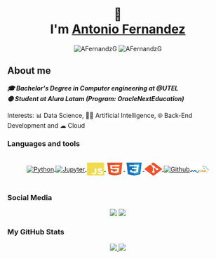 <!--
 ## Hi there 👋 
-->

<!--
**AFernandzG/AFernandzG** is a ✨ _special_ ✨ repository because its `README.md` (this file) appears on your GitHub profile.

Here are some ideas to get you started:

- 🔭 I’m currently working on ...
- 🌱 I’m currently learning ...
- 👯 I’m looking to collaborate on ...
- 🤔 I’m looking for help with ...
- 💬 Ask me about ...
- 📫 How to reach me: ...
- 😄 Pronouns: ...
- ⚡ Fun fact: ...
-->


<h1 align="center">👋<br> I'm  <a href="https://www.linkedin.com/in/antonio-fernandez-guerrero-11246494/">Antonio Fernandez</a></h1>

<div align="center">
  <p align="center" href="https://github.com/AFernandzG"> 
    <img src="https://komarev.com/ghpvc/?username=AFernandzG" alt="AFernandzG"/>
    <img src="https://img.shields.io/github/followers/AFernandzG.svg?style=flat&logo=github&label=Follow&maxAge=2592000&color=green" alt="AFernandzG"/> 
<!--    <img src="https://img.shields.io/twitter/follow/_FernandzG?color=purple&label=Follow&logo=twitter&style=flat" alt="AFernandzG"/> -->  
  </p>
</div>
  

<div>
  <h2> About me  </h2>  
  <p align="left"><i><b>
  🎓 Bachelor's Degree in Computer engineering at @UTEL<br>
  🟡 Student at Alura Latam (Program: OracleNextEducation)<br>
  </i></b></p>

  <p>Interests: 📊 Data Science, 🧠🤖 Artificial Intelligence, 🌐 Back-End Development and ☁ Cloud
  </p>
</div>
 
<h3> Languages and tools </h3>
<div align="center" valign="top"><br>
  <a href="https://www.python.org/" target="_blank" rel="noreferrer">
    <img align="center" alt="Python" height="30" width="40" src="https://cdn.jsdelivr.net/gh/devicons/devicon/icons/python/python-original.svg">
  </a>

  <a href="https://jupyter.org/" target="_blank" rel="noreferrer">
    <img align="center" alt="Jupyter" width="40" height="30" src="https://cdn.jsdelivr.net/gh/devicons/devicon/icons/jupyter/jupyter-original-wordmark.svg" />
  </a>

  <a href="https://www.javascript.com/" target="_blank" rel="noreferrer">
    <img align="center" alt="JavaScript" height="30" width="40" src="https://raw.githubusercontent.com/devicons/devicon/master/icons/javascript/javascript-plain.svg">
  </a>

  <a href="https://www.w3.org/html/" target="_blank" rel="noreferrer">
    <img align="center" alt="HTML" height="30" width="40" src="https://raw.githubusercontent.com/devicons/devicon/master/icons/html5/html5-original.svg">
  </a>
  <a href="https://www.w3schools.com/css/" target="_blank" rel="noreferrer">
    <img align="center" alt="CSS" height="30" width="40" src="https://raw.githubusercontent.com/devicons/devicon/master/icons/css3/css3-original.svg">
  </a>
 
  <a href="https://git-scm.com/" target="_blank" rel="noreferrer">
    <img align="center" alt="Git" height="30" width="40" src="https://raw.githubusercontent.com/devicons/devicon/master/icons/git/git-original.svg">
  </a>
  <a href="https://github.com/" target="_blank" rel="noreferrer">
    <img align="center" alt="Github" height="35" width="35" src="https://cdn.iconscout.com/icon/free/png-512/github-153-675523.png">
  </a>
  
  <a href="https://www.mysql.com/" target="_blank" rel="noreferrer"> 
  <img align="center"src="https://raw.githubusercontent.com/devicons/devicon/master/icons/mysql/mysql-original-wordmark.svg" alt="mysql" width="40" height="30"/> 
  </a>

</div><br>

<h3> Social Media </h3>
</div>

<div align="center">
  <a href="https://www.linkedin.com/in/antonio-fernandez-guerrero-11246494/" target="_blank"><img src="https://img.shields.io/badge/-LinkedIn-%230077B5?style=for-the-badge&logo=linkedin&logoColor=white" target="_blank"></a> 
  <a href="mailto:afernandezgue@hotmail.com"><img src="https://img.shields.io/badge/-Gmail-%23333?style=for-the-badge&logo=gmail&logoColor=white&color=red" target="_blank"></a>
</div>

<h3> My GitHub Stats </h3>

<div align ="center">
  <a href="https://github.com/AFernandzG">
    <img height="150em" src="https://github-readme-stats.vercel.app/api?username=AFernandzG&count_private=true&include_all_commits=false&show_icons=true&theme=dark&hide_border=false&show_owner=true%22"/>
    <img height="150em" src="https://github-readme-stats.vercel.app/api/top-langs/?username=AFernandzG&theme=dark&hide_border=false&&layout=compact"/>
  </a>
</div>
